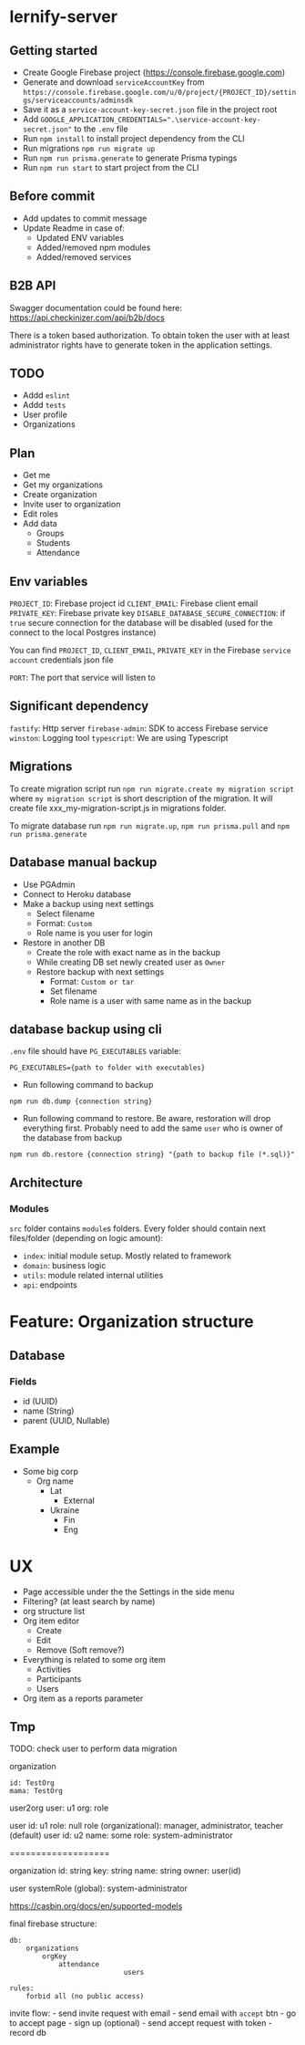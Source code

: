 # lernify-server

## Getting started

- Create Google Firebase project (https://console.firebase.google.com)
- Generate and download `serviceAccountKey` from `https://console.firebase.google.com/u/0/project/{PROJECT_ID}/settings/serviceaccounts/adminsdk`
- Save it as a `service-account-key-secret.json` file in the project root
- Add `GOOGLE_APPLICATION_CREDENTIALS=".\service-account-key-secret.json"` to the `.env` file
- Run `npm install` to install project dependency from the CLI
- Run migrations `npm run migrate up`
- Run `npm run prisma.generate` to generate Prisma typings
- Run `npm run start` to start project from the CLI

## Before commit

- Add updates to commit message
- Update Readme in case of:
  - Updated ENV variables
  - Added/removed npm modules
  - Added/removed services

## B2B API

Swagger documentation could be found here: https://api.checkinizer.com/api/b2b/docs

There is a token based authorization. To obtain token the user with at least administrator rights have to generate token in the application settings.

## TODO

- Addd `eslint`
- Addd `tests`
- User profile
- Organizations

## Plan

- Get me
- Get my organizations
- Create organization
- Invite user to organization
- Edit roles
- Add data
  - Groups
  - Students
  - Attendance

## Env variables

`PROJECT_ID`: Firebase project id
`CLIENT_EMAIL`: Firebase client email
`PRIVATE_KEY`: Firebase private key
`DISABLE_DATABASE_SECURE_CONNECTION`: if `true` secure connection for the database will be disabled (used for the connect to the local Postgres instance)

You can find `PROJECT_ID`, `CLIENT_EMAIL`, `PRIVATE_KEY` in the Firebase `service account` credentials json file

`PORT`: The port that service will listen to

## Significant dependency

`fastify`: Http server
`firebase-admin`: SDK to access Firebase service
`winston`: Logging tool
`typescript`: We are using Typescript

## Migrations

To create migration script run `npm run migrate.create my migration script` where `my migration script` is short description of the migration. It will create file xxx_my-migration-script.js in migrations folder.

To migrate database run `npm run migrate.up`, `npm run prisma.pull` and `npm run prisma.generate`

## Database manual backup

- Use PGAdmin
- Connect to Heroku database
- Make a backup using next settings
  - Select filename
  - Format: `Custom`
  - Role name is you user for login
- Restore in another DB
  - Create the role with exact name as in the backup
  - While creating DB set newly created user as `Owner`
  - Restore backup with next settings
    - Format: `Custom or tar`
    - Set filename
    - Role name is a user with same name as in the backup

## database backup using cli

`.env` file should have `PG_EXECUTABLES` variable:

```
PG_EXECUTABLES={path to folder with executables}
```

- Run following command to backup

```
npm run db.dump {connection string}
```

- Run following command to restore. Be aware, restoration will drop everything first. Probably need to add the same `user` who is owner of the database from backup

```
npm run db.restore {connection string} "{path to backup file (*.sql)}"
```

## Architecture

### Modules

`src` folder contains `module`s folders. Every folder should contain next files/folder (depending on logic amount):

- `index`: initial module setup. Mostly related to framework
- `domain`: business logic
- `utils`: module related internal utilities
- `api`: endpoints

# Feature: Organization structure

## Database

### Fields

- id (UUID)
- name (String)
- parent (UUID, Nullable)

## Example

- Some big corp
  - Org name
    - Lat
      - External
    - Ukraine
      - Fin
      - Eng

# UX

- Page accessible under the the Settings in the side menu
- Filtering? (at least search by name)
- org structure list
- Org item editor
  - Create
  - Edit
  - Remove (Soft remove?)
- Everything is related to some org item
  - Activities
  - Participants
  - Users
- Org item as a reports parameter

## Tmp

TODO: check user to perform data migration

organization

    id: TestOrg
    mama: TestOrg

user2org
user: u1
org:
role

user
id: u1
role: null
role (organizational): manager, administrator, teacher (default)
user
id: u2
name: some
role: system-administrator

===================

organization
id: string
key: string
name: string
owner: user(id)

user
systemRole (global): system-administrator

https://casbin.org/docs/en/supported-models

final firebase structure:

    db:
        organizations
            orgKey
                attendance
    							users

    rules:
        forbid all (no public access)

invite flow: - send invite request with email - send email with `accept` btn - go to accept page - sign up (optional) - send accept request with token - record db
